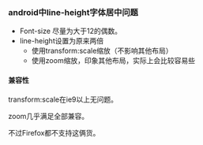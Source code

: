 ### android中line-height字体居中问题

- Font-size 尽量为大于12的偶数。
- line-height设置为原来两倍
  - 使用transform:scale缩放（不影响其他布局）
  - 使用zoom缩放，印象其他布局，实际上会比较容易些





#### 兼容性

transform:scale在ie9以上无问题。

zoom几乎满足全部兼容。

不过Firefox都不支持这俩货。